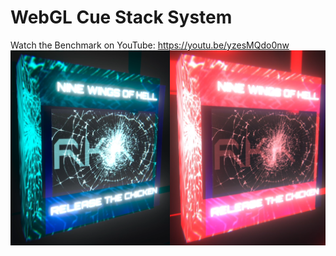 # WebGL Cue Stack System
Watch the Benchmark on YouTube: https://youtu.be/yzesMQdo0nw
![preview](/WebGLCueStack/preview.png)
